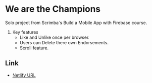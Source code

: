 # We are the Champions
Solo project from Scrimba's Build a Mobile App with Firebase course.
1. Key features
   - Like and Unlike once per browser.
   - Users can Delete there own Endorsements.
   - Scroll feature.
## Link
- [Netlify URL](https://endorsement-harsh-app.netlify.app/)
